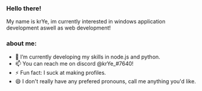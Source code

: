### Hello there!
My name is krYe, im currently interested in windows application development aswell as web development!
### about me:
- 🌱 I’m currently developing my skills in node.js and python. 
- 📫 You can reach me on discord @krYe_#7640!
- ⚡ Fun fact: I suck at making profiles.
- 😄 I don't really have any prefered pronouns, call me anything you'd like.

<!--
**krYsiS-01/krYsiS-01** is a ✨ _special_ ✨ repository because its `README.md` (this file) appears on your GitHub profile.

Here are some ideas to get you started:

- 🔭 I’m currently working on ...
- 🌱 I’m currently learning ...
- 👯 I’m looking to collaborate on ...
- 🤔 I’m looking for help with ...
- 💬 Ask me about ...
- 📫 How to reach me: ...
- 😄 Pronouns: ...
- ⚡ Fun fact: ...
-->
